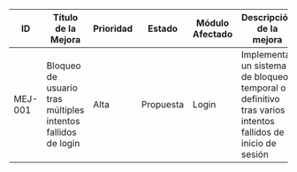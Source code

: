 | ID       | Título de la Mejora                                        | Prioridad | Estado   | Módulo Afectado | Descripción de la mejora                                                                                         | Justificación                                                                                      | Recomendación                                                                                         | Reportado por     | Fecha      |
|----------|-------------------------------------------------------------|-----------|----------|------------------|----------------------------------------------------------------------------------------------------|------------------------------------------------------------------------------------------------------|--------------------------------------------------------------------------------------------------------|--------------------|------------|
| MEJ-001  | Bloqueo de usuario tras múltiples intentos fallidos de login | Alta      | Propuesta| Login            | Implementar un sistema de bloqueo temporal o definitivo tras varios intentos fallidos de inicio de sesión | Aumenta la seguridad del sistema ante intentos de fuerza bruta o accesos no autorizados           | Bloquear temporalmente la cuenta tras 5 intentos fallidos. Mostrar mensaje: “Usuario bloqueado. Contacte al administrador.” | Leandro G. Díaz    | 2025-06-05 |
